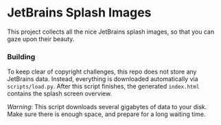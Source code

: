 # JetBrains Splash Images

This project collects all the nice JetBrains splash images, so that you can gaze upon their beauty.

### Building

To keep clear of copyright challenges, this repo does not store any JetBrains data. Instead, everything is downloaded automatically via `scripts/load.py`. After this script finishes, the generated `index.html` contains the splash screen overview.

_Warning_: This script downloads several gigabytes of data to your disk. Make sure there is enough space, and prepare for a long waiting time.